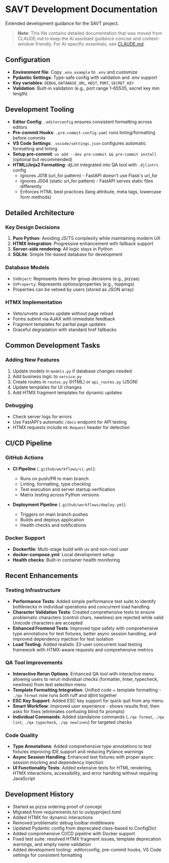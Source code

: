 # SAVT Development Documentation

Extended development guidance for the SAVT project.

> **Note**: This file contains detailed documentation that was moved from CLAUDE.md to keep the AI assistant guidance concise and context-window friendly. For AI-specific essentials, see [CLAUDE.md](../CLAUDE.md).

## Configuration

- **Environment file**: Copy `.env.example` to `.env` and customize
- **Pydantic Settings**: Type-safe config with validation and .env support
- **Key variables**: `DEBUG`, `DATABASE_URL`, `HOST`, `PORT`, `SECRET_KEY`
- **Validation**: Built-in validation (e.g., port range 1-65535, secret key min length)

## Development Tooling

- **Editor Config**: `.editorconfig` ensures consistent formatting across editors
- **Pre-commit Hooks**: `.pre-commit-config.yaml` runs linting/formatting before commits
- **VS Code Settings**: `.vscode/settings.json` configures automatic formatting and linting
- **Setup pre-commit**: `uv add --dev pre-commit && pre-commit install` (optional but recommended)
- **HTML/Jinja2 Formatting**: djLint integrated into QA tool with `.djlintrc` config
  - Ignores J018 (url_for pattern) - FastAPI doesn't use Flask's url_for
  - Ignores J004 (static url_for pattern) - FastAPI serves static files differently
  - Enforces HTML best practices (lang attribute, meta tags, lowercase form methods)

## Detailed Architecture

### Key Design Decisions

1. **Pure Python**: Avoiding JS/TS complexity while maintaining modern UX
2. **HTMX Integration**: Progressive enhancement with fallback support
3. **Server-side rendering**: All logic stays in Python
4. **SQLite**: Simple file-based database for development

### Database Models

- `SVObject`: Represents items for group decisions (e.g., pizzas)
- `SVProperty`: Represents options/properties (e.g., toppings)
- Properties can be vetoed by users (stored as JSON array)

### HTMX Implementation

- Veto/unveto actions update without page reload
- Forms submit via AJAX with immediate feedback
- Fragment templates for partial page updates
- Graceful degradation with standard href fallbacks

## Common Development Tasks

### Adding New Features

1. Update models in `models.py` if database changes needed
2. Add business logic to `service.py`
3. Create routes in `routes.py` (HTML) or `api_routes.py` (JSON)
4. Update templates for UI changes
5. Add HTMX fragment templates for dynamic updates

### Debugging

- Check server logs for errors
- Use FastAPI's automatic `/docs` endpoint for API testing
- HTMX requests include `HX-Request` header for detection

## CI/CD Pipeline

### GitHub Actions

- **CI Pipeline** (`.github/workflows/ci.yml`):
  - Runs on push/PR to main branch
  - Linting, formatting, type checking
  - Test execution and server startup verification
  - Matrix testing across Python versions

- **Deployment Pipeline** (`.github/workflows/deploy.yml`):
  - Triggers on main branch pushes
  - Builds and deploys application
  - Health checks and notifications

### Docker Support

- **Dockerfile**: Multi-stage build with uv and non-root user
- **docker-compose.yml**: Local development setup
- **Health checks**: Built-in container health monitoring

## Recent Enhancements

### Testing Infrastructure
- **Performance Tests**: Added simple performance test suite to identify bottlenecks in individual operations and concurrent load handling
- **Character Validation Tests**: Created comprehensive tests to ensure problematic characters (control chars, newlines) are rejected while valid Unicode characters are accepted
- **Enhanced Frontend Tests**: Improved type safety with comprehensive type annotations for test fixtures, better async session handling, and improved dependency injection for test isolation
- **Load Testing**: Added realistic 33-user concurrent load testing framework with HTMX-aware requests and comprehensive metrics

### QA Tool Improvements
- **Interactive Rerun Options**: Enhanced QA tool with interactive menu allowing users to rerun individual checks (formatter, linter, typecheck, newlines) from test selection menu
- **Template Formatting Integration**: Unified code + template formatting - `./qa format` now runs both ruff and djlint together
- **ESC Key Support**: Added ESC key support for quick quit from any menu
- **Smart Workflow**: Improved user experience - shows results first, then asks for fixes (eliminates confusing blind fix prompts)
- **Individual Commands**: Added standalone commands (`./qa format`, `./qa lint`, `./qa typecheck`, `./qa newlines`) for targeted checks

### Code Quality
- **Type Annotations**: Added comprehensive type annotations to test fixtures improving IDE support and reducing Pylance warnings
- **Async Session Handling**: Enhanced test fixtures with proper async session mocking and dependency injection
- **UI Functionality Tests**: Added extensive tests for HTML rendering, HTMX interactions, accessibility, and error handling without requiring JavaScript

## Development History

- Started as pizza ordering proof of concept
- Migrated from requirements.txt to uv/pyproject.toml
- Added HTMX for dynamic interactions
- Removed problematic debug toolbar middleware
- Updated Pydantic config from deprecated class-based to ConfigDict
- Added comprehensive CI/CD pipeline with Docker support
- Fixed test suite: resolved HTMX fragment issues, template deprecation warnings, and empty name validation
- Added development tooling: .editorconfig, pre-commit hooks, VS Code settings for consistent formatting
